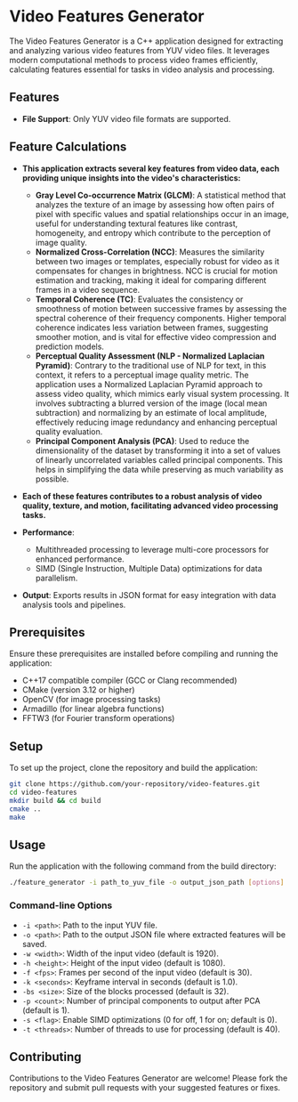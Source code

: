 # Video Features Generator

The Video Features Generator is a C++ application designed for extracting and analyzing various video features from YUV video files. It leverages modern computational methods to process video frames efficiently, calculating features essential for tasks in video analysis and processing.

## Features

- **File Support**: Only YUV video file formats are supported.
## Feature Calculations

- **This application extracts several key features from video data, each providing unique insights into the video's characteristics:**
  - **Gray Level Co-occurrence Matrix (GLCM)**: A statistical method that analyzes the texture of an image by assessing how often pairs of pixel with specific values and spatial relationships occur in an image, useful for understanding textural features like contrast, homogeneity, and entropy which contribute to the perception of image quality.
  - **Normalized Cross-Correlation (NCC)**: Measures the similarity between two images or templates, especially robust for video as it compensates for changes in brightness. NCC is crucial for motion estimation and tracking, making it ideal for comparing different frames in a video sequence.
  - **Temporal Coherence (TC)**: Evaluates the consistency or smoothness of motion between successive frames by assessing the spectral coherence of their frequency components. Higher temporal coherence indicates less variation between frames, suggesting smoother motion, and is vital for effective video compression and prediction models.
  - **Perceptual Quality Assessment (NLP - Normalized Laplacian Pyramid)**: Contrary to the traditional use of NLP for text, in this context, it refers to a perceptual image quality metric. The application uses a Normalized Laplacian Pyramid approach to assess video quality, which mimics early visual system processing. It involves subtracting a blurred version of the image (local mean subtraction) and normalizing by an estimate of local amplitude, effectively reducing image redundancy and enhancing perceptual quality evaluation.
  - **Principal Component Analysis (PCA)**: Used to reduce the dimensionality of the dataset by transforming it into a set of values of linearly uncorrelated variables called principal components. This helps in simplifying the data while preserving as much variability as possible.

- **Each of these features contributes to a robust analysis of video quality, texture, and motion, facilitating advanced video processing tasks.**

- **Performance**:
  - Multithreaded processing to leverage multi-core processors for enhanced performance.
  - SIMD (Single Instruction, Multiple Data) optimizations for data parallelism.
- **Output**: Exports results in JSON format for easy integration with data analysis tools and pipelines.

## Prerequisites

Ensure these prerequisites are installed before compiling and running the application:
- C++17 compatible compiler (GCC or Clang recommended)
- CMake (version 3.12 or higher)
- OpenCV (for image processing tasks)
- Armadillo (for linear algebra functions)
- FFTW3 (for Fourier transform operations)

## Setup

To set up the project, clone the repository and build the application:

```bash
git clone https://github.com/your-repository/video-features.git
cd video-features
mkdir build && cd build
cmake ..
make
```

## Usage

Run the application with the following command from the build directory:

```bash
./feature_generator -i path_to_yuv_file -o output_json_path [options]
```

### Command-line Options

- `-i <path>`: Path to the input YUV file.
- `-o <path>`: Path to the output JSON file where extracted features will be saved.
- `-w <width>`: Width of the input video (default is 1920).
- `-h <height>`: Height of the input video (default is 1080).
- `-f <fps>`: Frames per second of the input video (default is 30).
- `-k <seconds>`: Keyframe interval in seconds (default is 1.0).
- `-bs <size>`: Size of the blocks processed (default is 32).
- `-p <count>`: Number of principal components to output after PCA (default is 1).
- `-s <flag>`: Enable SIMD optimizations (0 for off, 1 for on; default is 0).
- `-t <threads>`: Number of threads to use for processing (default is 40).

## Contributing

Contributions to the Video Features Generator are welcome! Please fork the repository and submit pull requests with your suggested features or fixes.